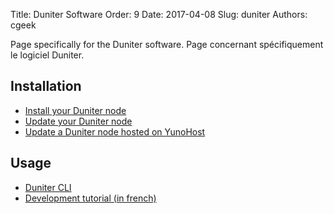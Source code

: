 Title: Duniter Software
Order: 9
Date: 2017-04-08
Slug: duniter
Authors: cgeek

Page specifically for the Duniter software.
Page concernant spécifiquement le logiciel Duniter.

## Installation

* [Install your Duniter node](./install)
* [Update your Duniter node](./update)
* [Update a Duniter node hosted on YunoHost](https://forum.duniter.org/t/full-https-support-for-duniter-package-for-yunohost/1892/18)

## Usage

* [Duniter CLI](./commands)
* [Development tutorial (in french)](https://github.com/duniter/duniter/blob/master/doc/contribute-french.md)
